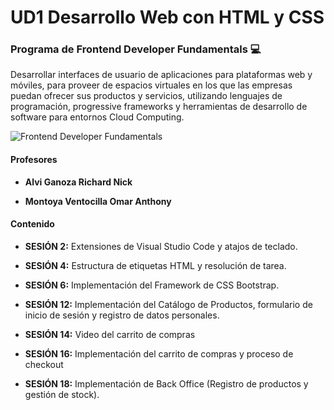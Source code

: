 # UD1 Desarrollo Web con HTML y CSS

### Programa de Frontend Developer Fundamentals :computer:

Desarrollar interfaces de usuario de aplicaciones para plataformas web y móviles, para proveer de espacios virtuales en los que las empresas puedan ofrecer sus productos y servicios, utilizando lenguajes de programación, progressive frameworks y herramientas de desarrollo de software para entornos Cloud Computing.

 ![Frontend Developer Fundamentals](https://www.certus.edu.pe/wp-content/uploads/2020/08/front-end-developer.jpg)

#### Profesores

- **Alvi Ganoza Richard Nick**
  
- **Montoya Ventocilla Omar Anthony**

#### Contenido

- **SESIÓN 2:**  Extensiones de Visual Studio Code y atajos de teclado.

- **SESIÓN 4:**  Estructura de etiquetas HTML y resolución de tarea.

- **SESIÓN 6:**  Implementación del Framework de CSS Bootstrap.

- **SESIÓN 12:**  Implementación del Catálogo de Productos, formulario de inicio de sesión y registro de datos personales.

- **SESIÓN 14:**  Video del carrito de compras  

- **SESIÓN 16:**  Implementación del carrito de compras y proceso de checkout

- **SESIÓN 18:**  Implementación de Back Office (Registro de productos y gestión de stock).




